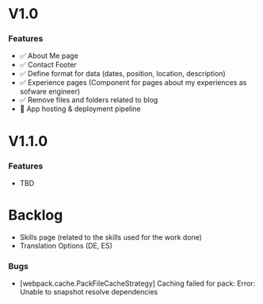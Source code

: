 # V1.0

### Features

- ✅ About Me page
- ✅ Contact Footer
- ✅ Define format for data (dates, position, location, description)
- ✅ Experience pages (Component for pages about my experiences as sofware engineer)
- ✅ Remove files and folders related to blog
- 🚧 App hosting & deployment pipeline

# V1.1.0

### Features

- TBD

# Backlog

- Skills page (related to the skills used for the work done)
- Translation Options (DE, ES)

### Bugs

- [webpack.cache.PackFileCacheStrategy] Caching failed for pack: Error: Unable to snapshot resolve dependencies